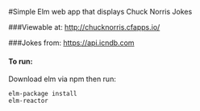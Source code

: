 #Simple Elm web app that displays Chuck Norris Jokes

###Viewable at:
http://chucknorris.cfapps.io/

###Jokes from:
https://api.icndb.com


#### To run:
Download elm via npm then run:
```
elm-package install
elm-reactor
```
